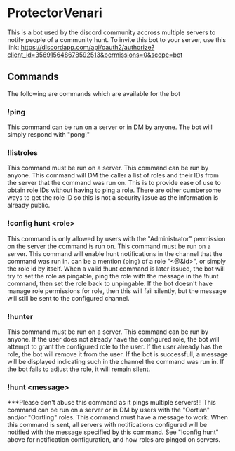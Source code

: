 # ProtectorVenari
This is a bot used by the discord community accross multiple servers to notify people of a community hunt. To invite this bot to your server, use this link: https://discordapp.com/api/oauth2/authorize?client_id=356915648678592513&permissions=0&scope=bot

## Commands
The following are commands which are available for the bot

### !ping
This command can be run on a server or in DM by anyone. The bot will simply respond with "pong!"

### !listroles
This command must be run on a server. This command can be run by anyone. This command will DM the caller a list of roles and their IDs from the server that the command was run on. This is to provide ease of use to obtain role IDs without having to ping a role. There are other cumbersome ways to get the role ID so this is not a security issue as the information is already public.

### !config hunt \<role\>
This command is only allowed by users with the "Administrator" permission on the server the command is run on. This command must be run on a server. This command will enable hunt notifications in the channel that the command was run in. <role> can be a mention (ping) of a role "<@&id>", or simply the role id by itself. When a valid !hunt command is later issued, the bot will try to set the role as pingable, ping the role with the message in the !hunt command, then set the role back to unpingable. If the bot doesn't have manage role permissions for role, then this will fail silently, but the message will still be sent to the configured channel.

### !hunter
This command must be run on a server. This command can be run by anyone. If the user does not already have the configured role, the bot will attempt to grant the configured role to the user. If the user already has the role, the bot will remove it from the user. If the bot is successfull, a message will be displayed indicating such in the channel the command was run in. If the bot fails to adjust the role, it will remain silent.

### !hunt \<message\>
***Please don't abuse this command as it pings multiple servers!!!
This command can be run on a server or in DM by users with the "Oortian" and/or "Oortling" roles. This command must have a message to work. When this command is sent, all servers with notifications configured will be notified with the message specified by this command. See "!config hunt" above for notification configuration, and how roles are pinged on servers.
